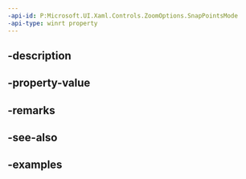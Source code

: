 ```yaml
---
-api-id: P:Microsoft.UI.Xaml.Controls.ZoomOptions.SnapPointsMode
-api-type: winrt property
---
```


## -description

## -property-value

## -remarks

## -see-also

## -examples

